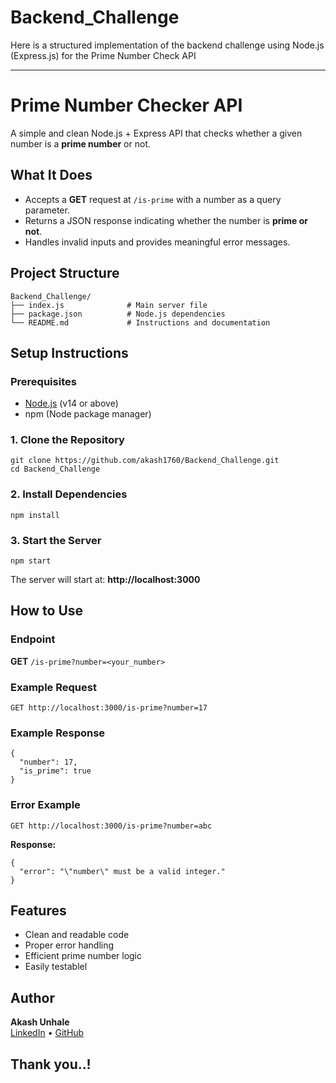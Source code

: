# Backend_Challenge
Here is a structured implementation of the backend challenge using Node.js (Express.js) for the Prime Number Check API
<hr/>
  <h1>Prime Number Checker API</h1>

  <p>A simple and clean Node.js + Express API that checks whether a given number is a <strong>prime number</strong> or not.</p>
  
  <h2>What It Does</h2>
  <ul>
    <li>Accepts a <strong>GET</strong> request at <code>/is-prime</code> with a number as a query parameter.</li>
    <li>Returns a JSON response indicating whether the number is <strong>prime or not</strong>.</li>
    <li>Handles invalid inputs and provides meaningful error messages.</li>
  </ul>

  <h2>Project Structure</h2>
  <pre><code>Backend_Challenge/
├── index.js              # Main server file
├── package.json          # Node.js dependencies
└── README.md             # Instructions and documentation
</code></pre>

  <h2>Setup Instructions</h2>
  <h3>Prerequisites</h3>
  <ul>
    <li><a href="https://nodejs.org/">Node.js</a> (v14 or above)</li>
    <li>npm (Node package manager)</li>
  </ul>

  <h3>1. Clone the Repository</h3>
  <pre><code>git clone https://github.com/akash1760/Backend_Challenge.git
cd Backend_Challenge</code></pre>

  <h3>2. Install Dependencies</h3>
  <pre><code>npm install</code></pre>

  <h3>3. Start the Server</h3>
  <pre><code>npm start</code></pre>
  <p>The server will start at: <strong>http://localhost:3000</strong></p>

  <h2>How to Use</h2>
  <h3>Endpoint</h3>
  <p><strong>GET</strong> <code>/is-prime?number=&lt;your_number&gt;</code></p>

  <h3>Example Request</h3>
  <pre><code>GET http://localhost:3000/is-prime?number=17</code></pre>

  <h3>Example Response</h3>
  <pre><code>{
  "number": 17,
  "is_prime": true
}</code></pre>

  <h3>Error Example</h3>
  <pre><code>GET http://localhost:3000/is-prime?number=abc</code></pre>

  <p><strong>Response:</strong></p>
  <pre><code>{
  "error": "\"number\" must be a valid integer."
}</code></pre>

  <h2>Features</h2>
  <ul>
    <li>Clean and readable code</li>
    <li>Proper error handling</li>
    <li>Efficient prime number logic</li>
    <li>Easily testablel</li>
  </ul>

 

  <h2>Author</h2>
  <p><strong>Akash Unhale</strong><br>
  <a href="https://www.linkedin.com/in/akash-unhale-384092189/">LinkedIn</a> • 
  <a href="https://github.com/akash1760">GitHub</a></p>


<h2><strong>Thank you..!</strong></h2>
